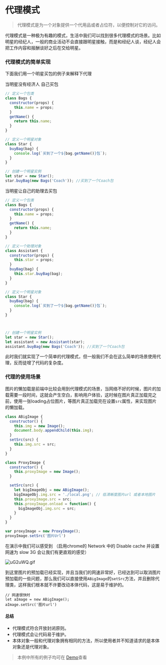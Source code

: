 # 代理模式

> 代理模式是为一个对象提供一个代用品或者占位符，以便控制对它的访问。

代理模式是一种极为有趣的模式，生活中我们可以找到很多代理模式的场景。比如明星的经纪人，一般的商业活动不会直接跟明星接触，而是和经纪人谈，经纪人会把工作内容和报酬谈好之后在交给明星。

### 代理模式的简单实现

下面我们用一个明星买包的例子来解释下代理

 当明星没有经济人 自己买包

```javascript
// 定义一个包类
class Bags {
  constructor(props) {
    this.name = props;
  }
  getName() {
    return this.name;
  }
}

// 定义一个明星对象
class Star {
  buyBag(bag) {
    console.log(`买到了一个${bag.getName()}包`);
  }
}

// 创建一个明星实例
let star = new Star();
star.buyBag(new Bags('Coach')); //买到了一个Coach包
```

当明星让自己的助理去买包

```javascript
// 定义一个包类
class Bags {
  constructor(props) {
    this.name = props;
  }
  getName() {
    return this.name;
  }
}

// 定义一个助理对象
class Assistant {
  constructor(props) {
    this.star = props;
  }
  buyBag(bag) {
    this.star.buyBag(bag);
  }
}

// 定义一个明星对象
class Star {
  buyBag(bag) {
    console.log(`买到了一个${bag.getName()}包`);
  }
}



// 创建一个明星实例
let star = new Star();
let assistant = new Assistant(star);
assistant.buyBag(new Bags('Coach')); //买到了一个Coach包
```

此时我们就实现了一个简单的代理模式，但一般我们不会在这么简单的场景使用代理，反而徒增了代码的复杂度。



### 代理的使用场景

图片的懒加载是前端中比较会用到代理模式的场景，当网络不好的时候，图片的加载需要一段时间，这就会产生空白，影响用户体验，这时候在图片真正加载完之前，使用一张loading占位图片，等图片真正加载完在设置`src`属性，来实现图片的懒加载。

```javascript
class ABigImage {
  constructor() {
    this.img = new Image();
    document.body.appendChild(this.img);
  }
  setSrc(src) {
    this.img.src = src;
  }
}

class ProxyImage {
  constructor() {
    this.proxyImage = new Image();
  }

  setSrc(src) {
    let bigImageObj = new ABigImage();
    bigImageObj.img.src = './local.png'; // 低清晰度图片url 或者本地图片
    this.proxyImage.src = src;
    this.proxyImage.onload = function() {
      bigImageObj.img.src = src;
    }
  }
}

var proxyImage = new ProxyImage();
proxyImage.setSrc('图片Url')
```

在演示中我们可以感受到 （启用chrome的 Network 中的 Disable cache 并设置网速为 slow 3G 会让我们有更直观的感受）

![uG2uWQ.gif](https://s2.ax1x.com/2019/09/29/uG2uWQ.gif)

到这里图片的预加载已经实现，并且当我们的网速非常好，已经达到可以取消图片预加载的一些问题，那么我们可以直接使用`ABigImage`的`setSrc`方法，并且删除代理类，这样我们根本就不许要改动本体代码，这是易于维护的。

```
// 网速很快时
let aImage = new ABigImage();
aImage.setSrc('图片url')
```

#### 总结

- 代理模式符合开放封闭原则。
- 代理模式会让代码易于维护。
- 本体对象一般和代理对象拥有相同的方法，所以使用者并不知道请求的是本体对象还是代理对象。



> 本例中所有的例子均可在 [Demo](<https://github.com/Reaper622/JavaScript-DesignPatterns/tree/master/Proxy>)查看

